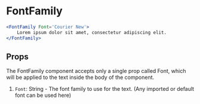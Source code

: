 
# FontFamily


```jsx title='index.mdx'  showLineNumbers
<FontFamily Font='Courier New'>
    Lorem ipsum dolor sit amet, consectetur adipiscing elit.
</FontFamily>
```

## Props
The FontFamily component accepts only a single prop called Font, which will be applied to the text inside the body of the component.

1. `Font`: String - The font family to use for the text. (Any imported or default font can be used here)

